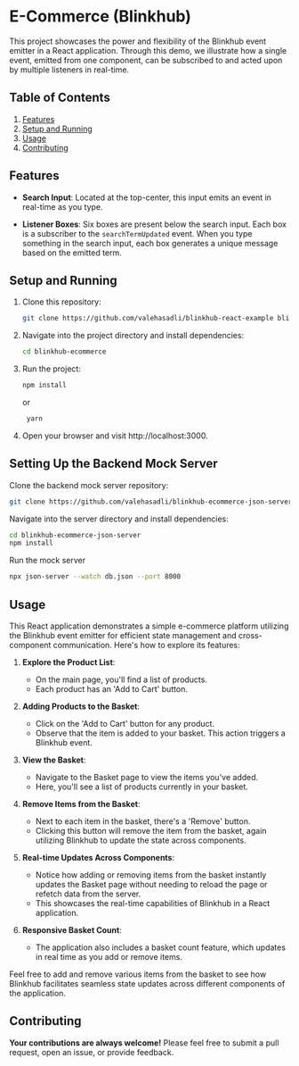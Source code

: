 # E-Commerce (Blinkhub)

This project showcases the power and flexibility of the Blinkhub event emitter in a React application. Through this demo, we illustrate how a single event, emitted from one component, can be subscribed to and acted upon by multiple listeners in real-time.

## Table of Contents

1. [Features](#features)
2. [Setup and Running](#setup-and-running)
3. [Usage](#usage)
4. [Contributing](#contributing)

## Features

- **Search Input**: Located at the top-center, this input emits an event in real-time as you type.

- **Listener Boxes**: Six boxes are present below the search input. Each box is a subscriber to the `searchTermUpdated` event. When you type something in the search input, each box generates a unique message based on the emitted term.

## Setup and Running

1. Clone this repository:
   ```bash
   git clone https://github.com/valehasadli/blinkhub-react-example blinkhub-ecommerce
   ```
   
2. Navigate into the project directory and install dependencies:
    ```bash
   cd blinkhub-ecommerce
   ```
   
3. Run the project:
   ```bash
   npm install
   ```
   or 
   ```bash
    yarn
    ```
   
4. Open your browser and visit http://localhost:3000.

## Setting Up the Backend Mock Server

Clone the backend mock server repository:
```bash
git clone https://github.com/valehasadli/blinkhub-ecommerce-json-server
```
Navigate into the server directory and install dependencies:
```bash
cd blinkhub-ecommerce-json-server
npm install
```
Run the mock server
```bash
npx json-server --watch db.json --port 8000
```


## Usage
This React application demonstrates a simple e-commerce platform utilizing the Blinkhub event emitter for efficient state management and cross-component communication. Here's how to explore its features:

1. **Explore the Product List**:
   - On the main page, you'll find a list of products.
   - Each product has an 'Add to Cart' button.

2. **Adding Products to the Basket**:
   - Click on the 'Add to Cart' button for any product.
   - Observe that the item is added to your basket. This action triggers a Blinkhub event.

3. **View the Basket**:
   - Navigate to the Basket page to view the items you've added.
   - Here, you'll see a list of products currently in your basket.

4. **Remove Items from the Basket**:
   - Next to each item in the basket, there's a 'Remove' button.
   - Clicking this button will remove the item from the basket, again utilizing Blinkhub to update the state across components.

5. **Real-time Updates Across Components**:
   - Notice how adding or removing items from the basket instantly updates the Basket page without needing to reload the page or refetch data from the server.
   - This showcases the real-time capabilities of Blinkhub in a React application.

6. **Responsive Basket Count**:
   - The application also includes a basket count feature, which updates in real time as you add or remove items.

Feel free to add and remove various items from the basket to see how Blinkhub facilitates seamless state updates across different components of the application.


## Contributing

**Your contributions are always welcome!** Please feel free to submit a pull request, open an issue, or provide feedback.
